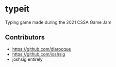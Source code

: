 # typeit
Typing game made during the 2021 CSSA Game Jam

## Contributors
- https://github.com/dlarocque
- https://github.com/joshsig
- joshsig entirely

